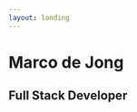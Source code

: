 ```yaml
---
layout: landing
---
```

<h1 class="landing__title">Marco <strong>de Jong</strong></h1>
<h2 class="landing__subtitle">Full Stack <span class="ui__emphasize">Developer</span></h2>
<div class="landing__image"></div>
